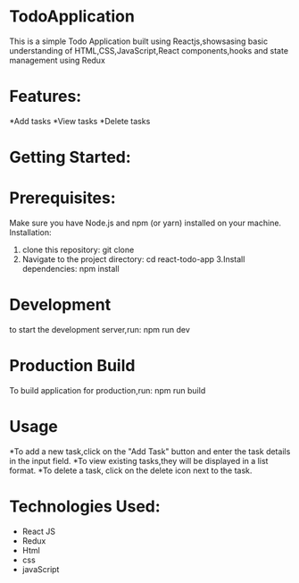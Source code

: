 # TodoApplication
This is a simple Todo Application built using Reactjs,showsasing basic understanding of HTML,CSS,JavaScript,React components,hooks and state management using Redux
# Features:
*Add tasks
*View tasks
*Delete tasks
# Getting Started:
# Prerequisites:
Make sure you have Node.js and npm (or yarn) installed on your machine.
Installation:
1. clone this repository:
git clone
2. Navigate to the project directory:
cd react-todo-app
3.Install dependencies:
npm install
# Development
to start the development server,run:
npm run dev
# Production Build 
To build application for production,run:
npm run build 
# Usage 
*To add a new task,click on the "Add Task" button and enter the task details in the input field.
*To view existing tasks,they will be displayed in a list format.
*To delete a task, click on the delete icon next to the task. 
# Technologies Used:
* React JS
* Redux
* Html
* css
* javaScript

